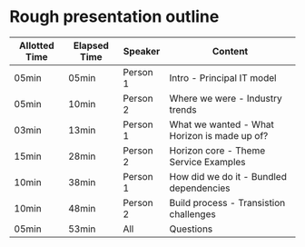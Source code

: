 # Rough presentation outline

| Allotted Time | Elapsed Time | Speaker  | Content |
| ------------- | ------------ | -------  | ------- |
| 05min         | 05min        | Person 1 | Intro - Principal IT model |
| 05min         | 10min        | Person 2 | Where we were - Industry trends |
| 03min         | 13min        | Person 1 | What we wanted - What Horizon is made up of? |
| 15min         | 28min        | Person 2 | Horizon core - Theme Service Examples |
| 10min         | 38min        | Person 1 | How did we do it - Bundled dependencies |
| 10min         | 48min        | Person 2 | Build process - Transistion challenges |
| 05min         | 53min        | All      | Questions |
